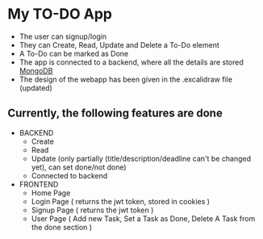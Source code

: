 # My TO-DO App
- The user can signup/login
- They can Create, Read, Update and Delete a To-Do element
- A To-Do can be marked as Done
- The app is connected to a backend, where all the details are stored [MongoDB](https://www.mongodb.com)
- The design of the webapp has been given in the .excalidraw file (updated)

## Currently, the following features are done
- BACKEND
  - Create
  - Read
  - Update (only partially (title/description/deadline can't be changed yet), can set done/not done)
  - Connected to backend
- FRONTEND
  - Home Page
  - Login Page ( returns the jwt token, stored in cookies )
  - Signup Page ( returns the jwt token )
  - User Page ( Add new Task, Set a Task as Done, Delete A Task from the done section )

